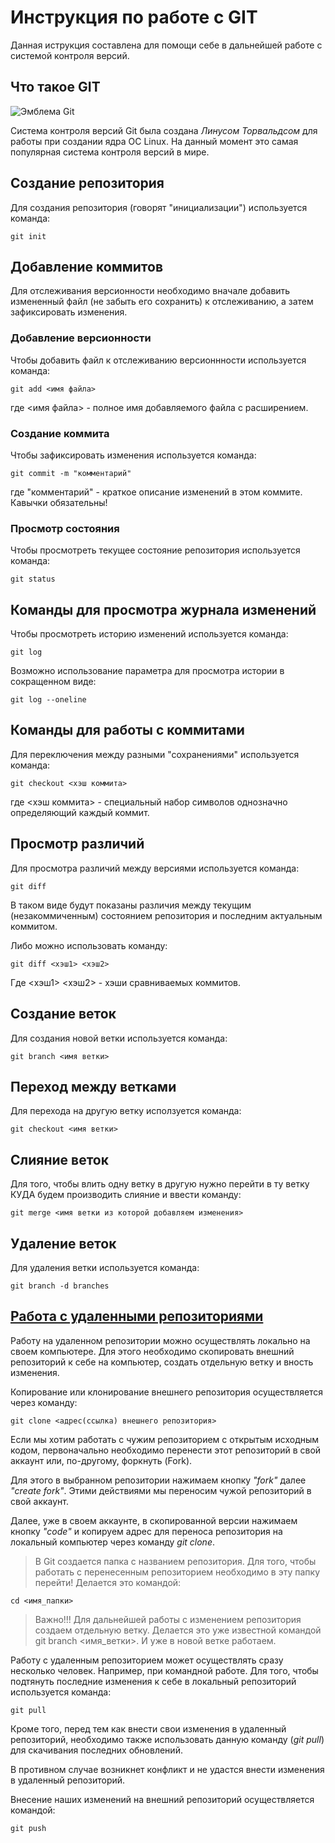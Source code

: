 # **Инструкция по работе с GIT**

Данная иструкция составлена для помощи себе в дальнейшей работе с системой контроля версий.

## Что такое GIT

![Эмблема Git](git.JPG)

Система контроля версий Git была создана *Линусом Торвальдсом* для работы при создании ядра ОС Linux. На данный момент это самая популярная система контроля версий в мире.

## Создание репозитория

Для создания репозитория (говорят "инициализации") используется команда:

    git init

## Добавление коммитов

Для отслеживания версионности необходимо вначале добавить измененный файл (не забыть его сохранить) к отслеживанию, а затем зафиксировать изменения.

### Добавление версионности

Чтобы добавить файл к отслеживанию версионнности используется команда:

    git add <имя файла>

где <имя файла> - полное имя добавляемого файла с расширением.

### Создание коммита

Чтобы зафиксировать изменения используется команда:

    git commit -m "комментарий"

где "комментарий" - краткое описание изменений в этом коммите. Кавычки обязательны!

### Просмотр состояния

Чтобы просмотреть текущее состояние репозитория используется команда:

    git status

## Команды для просмотра журнала изменений

Чтобы просмотреть историю изменений используется команда:

    git log

Возможно использование параметра для просмотра истории в сокращенном виде:

    git log --oneline

## Команды для работы с коммитами

Для переключения между разными "сохранениями" используется команда:

    git checkout <хэш коммита>

где <хэш коммита> - специальный набор символов однозначно определяющий каждый коммит.

## Просмотр различий

Для просмотра различий между версиями используется команда:

    git diff

В таком виде будут показаны различия между текущим (незакоммиченным) состоянием репозитория и последним актуальным коммитом.

Либо можно использовать команду:

    git diff <хэш1> <хэш2>

Где <хэш1> <хэш2> - хэши сравниваемых коммитов.

## Создание веток

Для создания новой ветки используется команда:

    git branch <имя ветки>

## Переход между ветками

Для перехода на другую ветку исползуется команда:

    git checkout <имя ветки>

## Слияние веток

Для того, чтобы влить одну ветку в другую нужно перейти в ту ветку КУДА будем производить слияние и ввести команду:

    git merge <имя ветки из которой добавляем изменения>

## Удаление веток

Для удаления ветки используется команда:
    
    git branch -d branches

## <u>Работа с удаленными репозиториями</u>

Работу на удаленном репозитории можно осуществлять локально на своем компьютере. Для этого необходимо скопировать внешний репозиторий к себе на компьютер, создать отдельную ветку и вность изменения.

Копирование или клонирование внешнего репозитория осуществляется через команду:

    git clone <адрес(ссылка) внешнего репозитория>

Если мы хотим работать с чужим репозиторием с открытым исходным кодом, первоначально необходимо перенести этот репозиторий в свой аккаунт или, по-другому, форкнуть (Fork).

Для этого в выбранном репозитории нажимаем кнопку *"fork"* далее *"create fork"*. Этими действиями мы переносим чужой репозиторий в свой аккаунт.

Далее, уже в своем аккаунте, в скопированной версии нажимаем кнопку *"code"* и копируем адрес для переноса репозитория на локальный компьютер через команду *git clone*.

> В Git создается папка с названием репозитория. Для того, чтобы работать с перенесенным репозиторием необходимо в эту папку перейти! Делается это командой:

    cd <имя_папки>

> Важно!!! Для дальнейшей работы с изменением репозитория создаем отдельную ветку. Делается это уже известной командой git branch <имя_ветки>. И уже в новой ветке работаем. 

Работу с удаленным репозиторием может осуществлять сразу несколько человек. Например, при командной работе. Для того, чтобы подтянуть последние изменения к себе в локальный репозиторий используется команда:

    git pull

Кроме того, перед тем как внести свои изменения в удаленный репозиторий, необходимо также использовать данную команду (*git pull*) для скачивания последних обновлений. 

В противном случае возникнет конфликт и не удастся внести изменения в удаленный репозиторий.

Внесение наших изменений на внешний репозиторий осуществляется командой:

    git push

